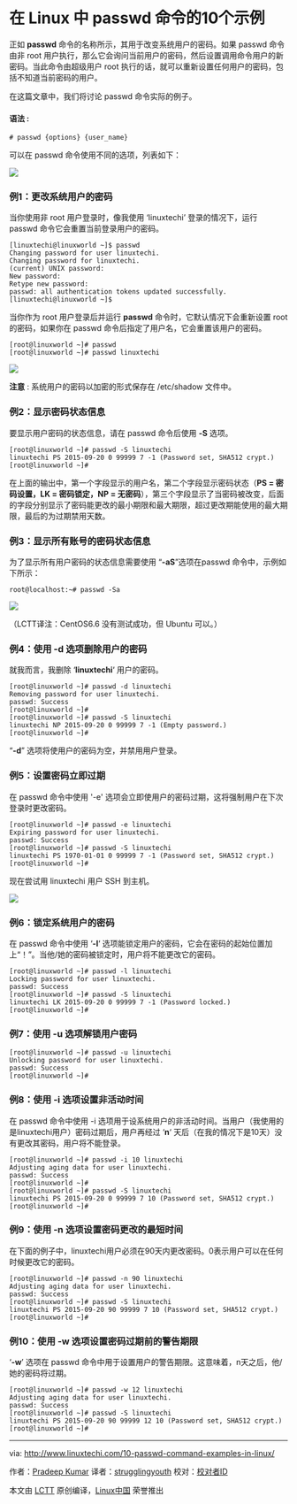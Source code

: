 
在 Linux 中 passwd 命令的10个示例
================================================================================

正如 **passwd** 命令的名称所示，其用于改变系统用户的密码。如果 passwd 命令由非 root 用户执行，那么它会询问当前用户的密码，然后设置调用命令用户的新密码。当此命令由超级用户 root 执行的话，就可以重新设置任何用户的密码，包括不知道当前密码的用户。

在这篇文章中，我们将讨论 passwd 命令实际的例子。

#### 语法 : ####

    # passwd {options} {user_name}

可以在 passwd 命令使用不同的选项，列表如下：

![](http://www.linuxtechi.com/wp-content/uploads/2015/09/passwd-command-options.jpg)

### 例1：更改系统用户的密码 ###

当你使用非 root 用户登录时，像我使用 ‘linuxtechi’ 登录的情况下，运行 passwd 命令它会重置当前登录用户的密码。

    [linuxtechi@linuxworld ~]$ passwd
    Changing password for user linuxtechi.
    Changing password for linuxtechi.
    (current) UNIX password:
    New password:
    Retype new password:
    passwd: all authentication tokens updated successfully.
    [linuxtechi@linuxworld ~]$

当你作为 root 用户登录后并运行 **passwd** 命令时，它默认情况下会重新设置 root 的密码，如果你在 passwd 命令后指定了用户名，它会重置该用户的密码。

    [root@linuxworld ~]# passwd
    [root@linuxworld ~]# passwd linuxtechi

![](http://www.linuxtechi.com/wp-content/uploads/2015/09/passwd-command.jpg)

**注意** : 系统用户的密码以加密的形式保存在 /etc/shadow 文件中。

### 例2：显示密码状态信息 ###

要显示用户密码的状态信息，请在 passwd 命令后使用 **-S** 选项。

    [root@linuxworld ~]# passwd -S linuxtechi
    linuxtechi PS 2015-09-20 0 99999 7 -1 (Password set, SHA512 crypt.)
    [root@linuxworld ~]#

在上面的输出中，第一个字段显示的用户名，第二个字段显示密码状态（**PS = 密码设置，LK = 密码锁定，NP = 无密码**），第三个字段显示了当密码被改变，后面的字段分别显示了密码能更改的最小期限和最大期限，超过更改期能使用的最大期限，最后的为过期禁用天数。

### 例3：显示所有账号的密码状态信息 ###

为了显示所有用户密码的状态信息需要使用 “**-aS**”选项在passwd 命令中，示例如下所示：

    root@localhost:~# passwd -Sa

![](http://www.linuxtechi.com/wp-content/uploads/2015/09/passwd-sa.jpg)

（LCTT译注：CentOS6.6 没有测试成功，但 Ubuntu 可以。）

### 例4：使用 -d 选项删除用户的密码 ###

就我而言，我删除 ‘**linuxtechi**‘ 用户的密码。

    [root@linuxworld ~]# passwd -d linuxtechi
    Removing password for user linuxtechi.
    passwd: Success
    [root@linuxworld ~]#
    [root@linuxworld ~]# passwd -S linuxtechi
    linuxtechi NP 2015-09-20 0 99999 7 -1 (Empty password.)
    [root@linuxworld ~]#

“**-d**” 选项将使用户的密码为空，并禁用用户登录。

### 例5：设置密码立即过期 ###

在 passwd 命令中使用 '-e' 选项会立即使用户的密码过期，这将强制用户在下次登录时更改密码。

    [root@linuxworld ~]# passwd -e linuxtechi
    Expiring password for user linuxtechi.
    passwd: Success
    [root@linuxworld ~]# passwd -S linuxtechi
    linuxtechi PS 1970-01-01 0 99999 7 -1 (Password set, SHA512 crypt.)
    [root@linuxworld ~]#

现在尝试用 linuxtechi 用户 SSH 到主机。

![](http://www.linuxtechi.com/wp-content/uploads/2015/09/passwd-expiry.jpg)

### 例6：锁定系统用户的密码 ###

在 passwd 命令中使用 ‘**-l**‘ 选项能锁定用户的密码，它会在密码的起始位置加上“！”。当他/她的密码被锁定时，用户将不能更改它的密码。

    [root@linuxworld ~]# passwd -l linuxtechi
    Locking password for user linuxtechi.
    passwd: Success
    [root@linuxworld ~]# passwd -S linuxtechi
    linuxtechi LK 2015-09-20 0 99999 7 -1 (Password locked.)
    [root@linuxworld ~]#

### 例7：使用 -u 选项解锁用户密码 ###

    [root@linuxworld ~]# passwd -u linuxtechi
    Unlocking password for user linuxtechi.
    passwd: Success
    [root@linuxworld ~]#

### 例8：使用 -i 选项设置非活动时间 ###

在 passwd 命令中使用 -i 选项用于设系统用户的非活动时间。当用户（我使用的是linuxtechi用户）密码过期后，用户再经过 ‘**n**‘ 天后（在我的情况下是10天）没有更改其密码，用户将不能登录。

    [root@linuxworld ~]# passwd -i 10 linuxtechi
    Adjusting aging data for user linuxtechi.
    passwd: Success
    [root@linuxworld ~]#
    [root@linuxworld ~]# passwd -S linuxtechi
    linuxtechi PS 2015-09-20 0 99999 7 10 (Password set, SHA512 crypt.)
    [root@linuxworld ~]#

### 例9：使用 -n 选项设置密码更改的最短时间 ###

在下面的例子中，linuxtechi用户必须在90天内更改密码。0表示用户可以在任何时候更改它的密码。

    [root@linuxworld ~]# passwd -n 90 linuxtechi
    Adjusting aging data for user linuxtechi.
    passwd: Success
    [root@linuxworld ~]# passwd -S linuxtechi
    linuxtechi PS 2015-09-20 90 99999 7 10 (Password set, SHA512 crypt.)
    [root@linuxworld ~]#

### 例10：使用 -w 选项设置密码过期前的警告期限 ###

‘**-w**’ 选项在 passwd 命令中用于设置用户的警告期限。这意味着，n天之后，他/她的密码将过期。

    [root@linuxworld ~]# passwd -w 12 linuxtechi
    Adjusting aging data for user linuxtechi.
    passwd: Success
    [root@linuxworld ~]# passwd -S linuxtechi
    linuxtechi PS 2015-09-20 90 99999 12 10 (Password set, SHA512 crypt.)
    [root@linuxworld ~]#

--------------------------------------------------------------------------------

via: http://www.linuxtechi.com/10-passwd-command-examples-in-linux/

作者：[Pradeep Kumar][a]
译者：[strugglingyouth](https://github.com/strugglingyouth)
校对：[校对者ID](https://github.com/校对者ID)

本文由 [LCTT](https://github.com/LCTT/TranslateProject) 原创编译，[Linux中国](https://linux.cn/) 荣誉推出

[a]:http://www.linuxtechi.com/author/pradeep/
